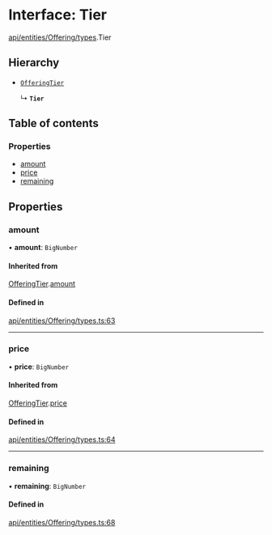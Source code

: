 # Interface: Tier

[api/entities/Offering/types](../wiki/api.entities.Offering.types).Tier

## Hierarchy

- [`OfferingTier`](../wiki/api.entities.Offering.types.OfferingTier)

  ↳ **`Tier`**

## Table of contents

### Properties

- [amount](../wiki/api.entities.Offering.types.Tier#amount)
- [price](../wiki/api.entities.Offering.types.Tier#price)
- [remaining](../wiki/api.entities.Offering.types.Tier#remaining)

## Properties

### amount

• **amount**: `BigNumber`

#### Inherited from

[OfferingTier](../wiki/api.entities.Offering.types.OfferingTier).[amount](../wiki/api.entities.Offering.types.OfferingTier#amount)

#### Defined in

[api/entities/Offering/types.ts:63](https://github.com/PolymeshAssociation/polymesh-sdk/blob/3d14e829/src/api/entities/Offering/types.ts#L63)

___

### price

• **price**: `BigNumber`

#### Inherited from

[OfferingTier](../wiki/api.entities.Offering.types.OfferingTier).[price](../wiki/api.entities.Offering.types.OfferingTier#price)

#### Defined in

[api/entities/Offering/types.ts:64](https://github.com/PolymeshAssociation/polymesh-sdk/blob/3d14e829/src/api/entities/Offering/types.ts#L64)

___

### remaining

• **remaining**: `BigNumber`

#### Defined in

[api/entities/Offering/types.ts:68](https://github.com/PolymeshAssociation/polymesh-sdk/blob/3d14e829/src/api/entities/Offering/types.ts#L68)

